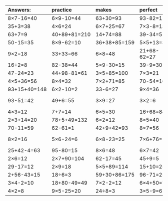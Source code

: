 | Answers: | practice | makes | perfect | ! |
| :--- | :--- | :--- | :--- | :--- |
| 8×7-16=40 | 6×9-10=44 | 63+30=93 | 93-82=11 | 3×9-24=3 | 
| 35+3=38 | 4×6=24 | 6×7+25=67 | 7×3-8=13 | 2×4=8 | 
| 63÷7=9 | 40+89+81=210 | 14+74=88 | 39-34=5 | 4×9=36 | 
| 50-15=35 | 8×9-62=10 | 36+38+85=159 | 5×5+13=38 | 59-27=32 | 
| 9×2=18 | 33+33=66 | 6×8=48 | 21+68-62=27 | 6×4=24 | 
| 16÷2=8 | 82-38=44 | 5×9-30=15 | 39-9=30 | 9×6+33=87 | 
| 47-24=23 | 44+98-81=61 | 3×5+85=100 | 7×3=21 | 62-10=52 | 
| 4×5+36=56 | 8×4=32 | 7×2+71=85 | 70-54=16 | 2×2=4 | 
| 93+15+40=148 | 6×2-10=2 | 33-6=27 | 9×4=36 | 3×4=12 | 
| 93-51=42 | 49+6=55 | 3×9=27 | 3×2=6 | 40+83-83=40 | 
| 4×3=12 | 7+7=14 | 6×5=30 | 16+68=84 | 18÷3=6 | 
| 2×3+14=20 | 78+5+49=132 | 6×2=12 | 8×5=40 | 7×6=42 | 
| 70-11=59 | 62-61=1 | 42+9+42=93 | 8×7=56 | 5×3=15 | 
| 8×2=16 | 5×6-24=6 | 6×8-23=25 | 7×6+76=118 | 55+48-25=78 | 
| 25+42-4=63 | 95-80=15 | 8×6=48 | 6×7=42 | 3×8-23=1 | 
| 2×6=12 | 2×7+90=104 | 62-17=45 | 45÷9=5 | 53-7=46 | 
| 29-17=12 | 2×9=18 | 5×5+89=114 | 15+10=25 | 75-9=66 | 
| 2+56-43=15 | 18÷6=3 | 59+30+86=175 | 96-71=25 | 22+45=67 | 
| 3×4-2=10 | 18+80-49=49 | 7×2-2=12 | 6×4+50=74 | 6+21+52=79 | 
| 4×2=8 | 9×5-25=20 | 24÷8=3 | 3×5-9=6 | 12÷6=2 | 
